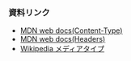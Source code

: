 ### 資料リンク

- [MDN web docs(Content-Type)](https://developer.mozilla.org/ja/docs/Web/HTTP/Headers/Content-Type)
- [MDN web docs(Headers)](https://developer.mozilla.org/ja/docs/Web/HTTP/Headers)
- [Wikipedia メディアタイプ](https://ja.wikipedia.org/wiki/%E3%83%A1%E3%83%87%E3%82%A3%E3%82%A2%E3%82%BF%E3%82%A4%E3%83%97#%E4%B8%BB%E3%81%AA%E4%BE%8B)
